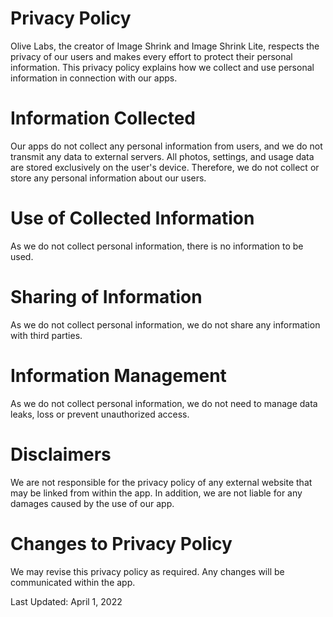 # Privacy Policy

Olive Labs, the creator of Image Shrink and Image Shrink Lite, respects the privacy of our users and makes every effort to protect their personal information. This privacy policy explains how we collect and use personal information in connection with our apps.

# Information Collected
Our apps do not collect any personal information from users, and we do not transmit any data to external servers. All photos, settings, and usage data are stored exclusively on the user's device. Therefore, we do not collect or store any personal information about our users.

# Use of Collected Information
As we do not collect personal information, there is no information to be used.

# Sharing of Information
As we do not collect personal information, we do not share any information with third parties.

# Information Management
As we do not collect personal information, we do not need to manage data leaks, loss or prevent unauthorized access.

# Disclaimers
We are not responsible for the privacy policy of any external website that may be linked from within the app. In addition, we are not liable for any damages caused by the use of our app.

# Changes to Privacy Policy
We may revise this privacy policy as required. Any changes will be communicated within the app.

Last Updated: April 1, 2022
